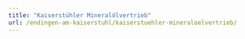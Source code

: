 ```yaml
---
title: "Kaiserstühler Mineralölvertrieb"
url: /endingen-am-kaiserstuhl/kaiserstuehler-mineraloelvertrieb/
---
```


